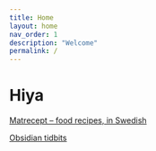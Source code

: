 ```yaml
---
title: Home
layout: home
nav_order: 1
description: "Welcome"
permalink: /
---
```

# Hiya

[Matrecept &ndash; food recipes, in Swedish](matrecept.md)

[Obsidian tidbits](obsidian-tidbits.md)
